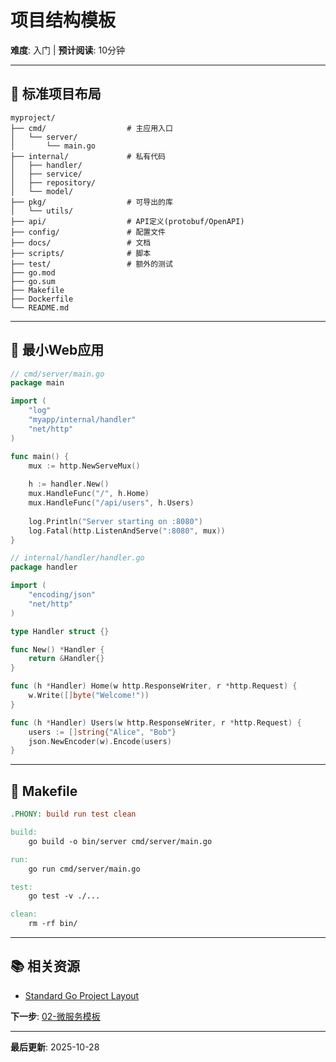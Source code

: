 # 项目结构模板

**难度**: 入门 | **预计阅读**: 10分钟

---

## 📖 标准项目布局

```
myproject/
├── cmd/                  # 主应用入口
│   └── server/
│       └── main.go
├── internal/             # 私有代码
│   ├── handler/
│   ├── service/
│   ├── repository/
│   └── model/
├── pkg/                  # 可导出的库
│   └── utils/
├── api/                  # API定义(protobuf/OpenAPI)
├── config/               # 配置文件
├── docs/                 # 文档
├── scripts/              # 脚本
├── test/                 # 额外的测试
├── go.mod
├── go.sum
├── Makefile
├── Dockerfile
└── README.md
```

---

## 🎯 最小Web应用

```go
// cmd/server/main.go
package main

import (
    "log"
    "myapp/internal/handler"
    "net/http"
)

func main() {
    mux := http.NewServeMux()
    
    h := handler.New()
    mux.HandleFunc("/", h.Home)
    mux.HandleFunc("/api/users", h.Users)
    
    log.Println("Server starting on :8080")
    log.Fatal(http.ListenAndServe(":8080", mux))
}

// internal/handler/handler.go
package handler

import (
    "encoding/json"
    "net/http"
)

type Handler struct {}

func New() *Handler {
    return &Handler{}
}

func (h *Handler) Home(w http.ResponseWriter, r *http.Request) {
    w.Write([]byte("Welcome!"))
}

func (h *Handler) Users(w http.ResponseWriter, r *http.Request) {
    users := []string{"Alice", "Bob"}
    json.NewEncoder(w).Encode(users)
}
```

---

## 🔧 Makefile

```makefile
.PHONY: build run test clean

build:
	go build -o bin/server cmd/server/main.go

run:
	go run cmd/server/main.go

test:
	go test -v ./...

clean:
	rm -rf bin/
```

---

## 📚 相关资源

- [Standard Go Project Layout](https://github.com/golang-standards/project-layout)

**下一步**: [02-微服务模板](./02-微服务模板.md)

---

**最后更新**: 2025-10-28

